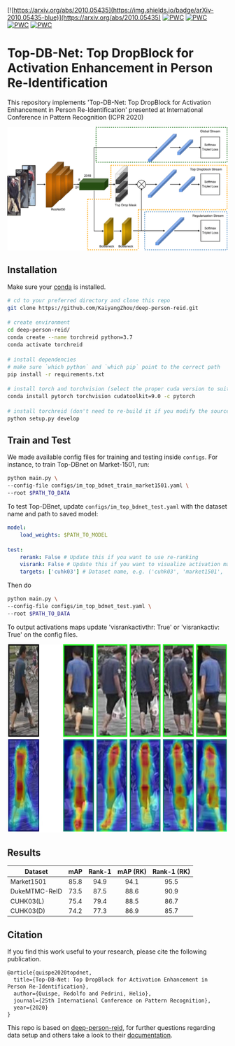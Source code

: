 [![https://arxiv.org/abs/2010.05435](https://img.shields.io/badge/arXiv-2010.05435-blue)](https://arxiv.org/abs/2010.05435)
[![PWC](https://img.shields.io/endpoint.svg?url=https://paperswithcode.com/badge/top-db-net-top-dropblock-for-activation/person-re-identification-on-cuhk03-detected)](https://paperswithcode.com/sota/person-re-identification-on-cuhk03-detected?p=top-db-net-top-dropblock-for-activation)
[![PWC](https://img.shields.io/endpoint.svg?url=https://paperswithcode.com/badge/top-db-net-top-dropblock-for-activation/person-re-identification-on-cuhk03-labeled)](https://paperswithcode.com/sota/person-re-identification-on-cuhk03-labeled?p=top-db-net-top-dropblock-for-activation)
[![PWC](https://img.shields.io/endpoint.svg?url=https://paperswithcode.com/badge/top-db-net-top-dropblock-for-activation/person-re-identification-on-dukemtmc-reid)](https://paperswithcode.com/sota/person-re-identification-on-dukemtmc-reid?p=top-db-net-top-dropblock-for-activation)
[![PWC](https://img.shields.io/endpoint.svg?url=https://paperswithcode.com/badge/top-db-net-top-dropblock-for-activation/person-re-identification-on-market-1501)](https://paperswithcode.com/sota/person-re-identification-on-market-1501?p=top-db-net-top-dropblock-for-activation)

Top-DB-Net: Top DropBlock for Activation Enhancement in Person Re-Identification
===========

This repository implements 'Top-DB-Net: Top DropBlock for Activation Enhancement in Person Re-Identification' presented at International Conference in Pattern Recognition (ICPR 2020)

![](architecture.png)

## Installation

Make sure your [conda](https://www.anaconda.com/distribution/) is installed.

```bash
# cd to your preferred directory and clone this repo
git clone https://github.com/KaiyangZhou/deep-person-reid.git

# create environment
cd deep-person-reid/
conda create --name torchreid python=3.7
conda activate torchreid

# install dependencies
# make sure `which python` and `which pip` point to the correct path
pip install -r requirements.txt

# install torch and torchvision (select the proper cuda version to suit your machine)
conda install pytorch torchvision cudatoolkit=9.0 -c pytorch

# install torchreid (don't need to re-build it if you modify the source code)
python setup.py develop
```

## Train and Test

We made available config files for training and testing inside `configs`. For instance, to train Top-DBnet on Market-1501, run:

```bash
python main.py \
--config-file configs/im_top_bdnet_train_market1501.yaml \
--root $PATH_TO_DATA
```

To test Top-DBnet, update `configs/im_top_bdnet_test.yaml` with the dataset name and path to saved model:

```yaml
model:
    load_weights: $PATH_TO_MODEL

test:
    rerank: False # Update this if you want to use re-ranking
    visrank: False # Update this if you want to visualize activation maps
    targets: ['cuhk03'] # Dataset name, e.g. ('cuhk03', 'market1501', 'dukemtmcreid')
```

Then do

```bash
python main.py \
--config-file configs/im_top_bdnet_test.yaml \
--root $PATH_TO_DATA
```

To output activations maps update 'visrankactivthr: True' or 'visrankactiv: True' on the config files.

<p align="center">
    <img src="activation_sample.jpg" alt="drawing" width="500"/>
</p>

Results
--------

| Dataset       | mAP  | Rank-1 | mAP (RK)| Rank-1 (RK)  | 
| ------------- |:----:|:------:|:-------:|:------------:|
| Market1501    | 85.8 | 94.9   | 94.1    | 95.5         |
| DukeMTMC-ReID | 73.5 | 87.5   | 88.6    | 90.9         |
| CUHK03(L)     | 75.4 | 79.4   | 88.5    | 86.7         |
| CUHK03(D)     | 74.2 | 77.3   | 86.9    | 85.7         |


Citation
---------
If you find this work useful to your research, please cite the following publication.

```
@article{quispe2020topdnet,
  title={Top-DB-Net: Top DropBlock for Activation Enhancement in Person Re-Identification},
  author={Quispe, Rodolfo and Pedrini, Helio},
  journal={25th International Conference on Pattern Recognition},
  year={2020}
}
```

This repo is based on [deep-person-reid](https://github.com/KaiyangZhou/deep-person-reid), for further questions regarding data setup and others take a look to their [documentation](https://kaiyangzhou.github.io/deep-person-reid/).
